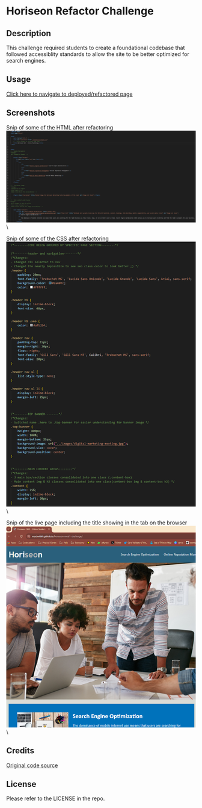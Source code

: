 # Horiseon Refactor Challenge

## Description

This challenge required students to create a foundational codebase that followed accessiblity standards to allow the site to be better optimized for search engines. 


## Usage

[Click here to navigate to deployed/refactored page](https://macbetthh.github.io/horiseon-mod1-challenge/)

## Screenshots
Snip of some of the HTML after refactoring \
![Screenshot](https://github.com/macbetthh/horiseon-mod1-challenge/blob/main/assets/htmlSnip-readme.png "HTML Snip") \

Snip of some of the CSS after refactoring \
![Screenshot](https://github.com/macbetthh/horiseon-mod1-challenge/blob/main/assets/cssSnip-readme.png "CSS Snip") \

Snip of the live page including the title showing in the tab on the browser \
![Screeshot](https://github.com/macbetthh/horiseon-mod1-challenge/blob/main/assets/liveSnip-tabIncluded-readme.png "Live Page Snip") \

## Credits

[Original code source](https://github.com/coding-boot-camp/urban-octo-telegram)

## License

Please refer to the LICENSE in the repo.
